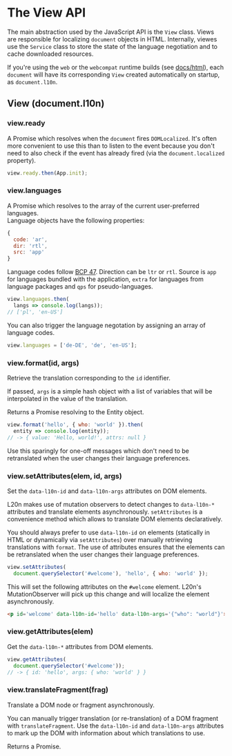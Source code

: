 The View API
============

The main abstraction used by the JavaScript API is the `View` class.  Views are 
responsible for localizing `document` objects in HTML.  Internally, viewes use 
the `Service` class to store the state of the language negotiation and to cache 
downloaded resources.

If you're using the `web` or the `webcompat` runtime builds (see 
[docs/html][]), each `document` will have its corresponding `View` created 
automatically on startup, as `document.l10n`.

[docs/html]: html.md


View (document.l10n)
--------------------

### view.ready

A Promise which resolves when the `document` fires `DOMLocalized`.  It's often 
more convenient to use this than to listen to the event because you don't need 
to also check if the event has already fired (via the `document.localized` 
property).

```javascript
view.ready.then(App.init);
```

### view.languages

A Promise which resolves to the array of the current user-preferred languages.  
Language objects have the following properties:

```javascript
{
  code: 'ar',
  dir: 'rtl',
  src: 'app'
}
```

Language codes follow [BCP 47][].  Direction can be `ltr` or `rtl`.  Source is 
`app` for languages bundled with the application, `extra` for languages from 
language packages and `qps` for pseudo-languages.

[BCP 47]: http://tools.ietf.org/html/bcp47

```javascript
view.languages.then(
  langs => console.log(langs));
// ['pl', 'en-US']
```

You can also trigger the language negotation by assigning an array of language 
codes.

```javascript
view.languages = ['de-DE', 'de', 'en-US'];
```


### view.format(id, args)

Retrieve the translation corresponding to the `id` identifier.

If passed, `args` is a simple hash object with a list of variables that will be 
interpolated in the value of the translation.

Returns a Promise resolving to the Entity object.

```javascript
view.format('hello', { who: 'world' }).then(
  entity => console.log(entity));
// -> { value: 'Hello, world!', attrs: null }
```

Use this sparingly for one-off messages which don't need to be retranslated 
when the user changes their language preferences.


### view.setAttributes(elem, id, args)

Set the `data-l10n-id` and `data-l10n-args` attributes on DOM elements.

L20n makes use of mutation observers to detect changes to `data-l10n-*`
attributes and translate elements asynchronously.  `setAttributes` is 
a convenience method which allows to translate DOM elements declaratively.

You should always prefer to use `data-l10n-id` on elements (statically in HTML 
or dynamically via `setAttributes`) over manually retrieving translations with 
`format`.  The use of attributes ensures that the elements can be retranslated 
when the user changes their language preferences.

```javascript
view.setAttributes(
  document.querySelector('#welcome'), 'hello', { who: 'world' });
```

This will set the following attributes on the `#welcome` element.  L20n's 
MutationObserver will pick up this change and will localize the element 
asynchronously.

```html
<p id='welcome' data-l10n-id='hello' data-l10n-args='{"who": "world"}'></p> 
```


### view.getAttributes(elem)

Get the `data-l10n-*` attributes from DOM elements.

```javascript
view.getAttributes(
  document.querySelector('#welcome'));
// -> { id: 'hello', args: { who: 'world' } }
```


### view.translateFragment(frag)

Translate a DOM node or fragment asynchronously.

You can manually trigger translation (or re-translation) of a DOM fragment with 
`translateFragment`.  Use the `data-l10n-id` and `data-l10n-args` attributes to 
mark up the DOM with information about which translations to use.

Returns a Promise.
